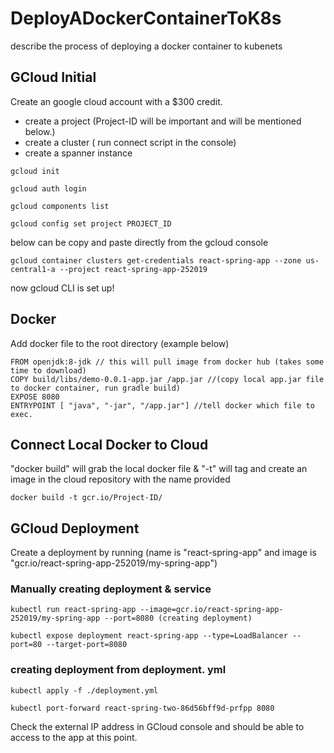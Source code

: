 # DeployADockerContainerToK8s
describe the process of deploying a docker container to kubenets

## GCloud Initial 
Create an google cloud account with a $300 credit. 
- create a project (Project-ID will be important and will be mentioned below.)
- create a cluster ( run connect script in the console)
- create a spanner instance

```
gcloud init
```

```
gcloud auth login
```
```
gcloud components list
```
```
gcloud config set project PROJECT_ID
```
below can be copy and paste directly from the gcloud console
```
gcloud container clusters get-credentials react-spring-app --zone us-central1-a --project react-spring-app-252019
```

now gcloud CLI is set up!

## Docker
Add docker file to the root directory (example below)
```
FROM openjdk:8-jdk // this will pull image from docker hub (takes some time to download)
COPY build/libs/demo-0.0.1-app.jar /app.jar //(copy local app.jar file to docker container, run gradle build)
EXPOSE 8080
ENTRYPOINT [ "java", "-jar", "/app.jar"] //tell docker which file to exec.
```

## Connect Local Docker to Cloud

"docker build" will grab the local docker file & "-t" will tag and create an image in the cloud repository with the name provided

```
docker build -t gcr.io/Project-ID/
```

## GCloud Deployment
Create a deployment by running (name is "react-spring-app" and image is "gcr.io/react-spring-app-252019/my-spring-app")
### Manually creating deployment & service
```
kubectl run react-spring-app --image=gcr.io/react-spring-app-252019/my-spring-app --port=8080 (creating deployment)
```
```
kubectl expose deployment react-spring-app --type=LoadBalancer --port=80 --target-port=8080
```
### creating deployment from deployment. yml
```
kubectl apply -f ./deployment.yml
```
```
kubectl port-forward react-spring-two-86d56bff9d-prfpp 8080
```
Check the external IP address in GCloud console and should be able to access to the app at this point.
